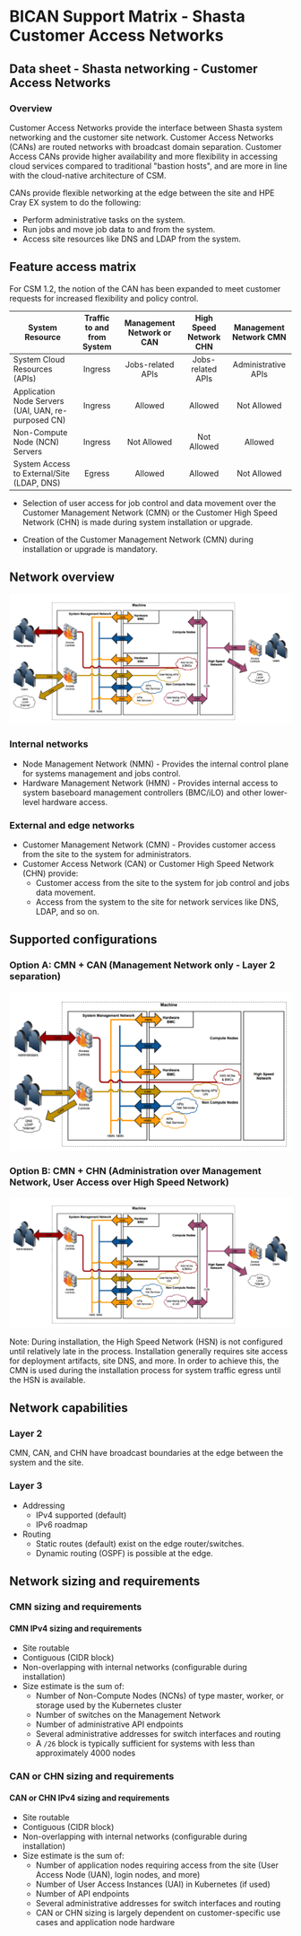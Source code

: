 # BICAN Support Matrix - Shasta Customer Access Networks

## Data sheet - Shasta networking - Customer Access Networks

### Overview

Customer Access Networks provide the interface between Shasta system networking and the customer site network. Customer Access Networks (CANs) are routed networks with broadcast domain separation. Customer Access
CANs provide higher availability and more flexibility in accessing cloud services compared to traditional "bastion hosts", and are more in line with the cloud-native architecture of CSM.

CANs provide flexible networking at the edge between the site and HPE Cray EX system to do the following:

* Perform administrative tasks on the system.
* Run jobs and move job data to and from the system.
* Access site resources like DNS and LDAP from the system.

## Feature access matrix

For CSM 1.2, the notion of the CAN has been expanded to meet customer requests for increased flexibility and policy control.

| System Resource | Traffic to and from System | Management Network or CAN | High Speed Network CHN | Management Network CMN       |
| --------------- | :------------------------: | :-----------------------: | :--------------------: |:-----------------------: |
| System Cloud Resources (APIs) | Ingress                    | Jobs-related APIs         | Jobs-related APIs      | Administrative APIs          |
| Application Node Servers (UAI, UAN, re-purposed CN) | Ingress                    | Allowed                   | Allowed                | Not Allowed                  |
| Non-Compute Node (NCN) Servers | Ingress                    | Not Allowed               | Not Allowed            | Allowed                      |
| System Access to External/Site (LDAP, DNS) | Egress                     | Allowed                   | Allowed                | Not Allowed                  |

* Selection of user access for job control and data movement over the Customer Management Network (CMN) or the Customer High Speed Network (CHN) is made during system installation or upgrade.

* Creation of the Customer Management Network (CMN) during installation or upgrade is mandatory.

## Network overview

![tds can overview](img/tds_can_overview.png)

### Internal networks

* Node Management Network (NMN) \- Provides the internal control plane for systems management and jobs control.
* Hardware Management Network (HMN) \- Provides internal access to system baseboard management controllers (BMC/iLO) and other lower-level hardware access.

### External and edge networks

* Customer Management Network (CMN) \- Provides customer access from the site to the system for administrators.
* Customer Access Network (CAN) or Customer High Speed Network (CHN) provide:
  * Customer access from the site to the system for job control and jobs data movement.
  * Access from the system to the site for network services like DNS, LDAP, and so on.

## Supported configurations

### Option A: CMN + CAN (Management Network only - Layer 2 separation)

![cmn plus can](img/cmn_plus_can.png)

### Option B: CMN + CHN (Administration over Management Network, User Access over High Speed Network)

![cmn plus chn](img/cmn_plus_chn.png)

Note: During installation, the High Speed Network (HSN) is not configured until relatively late in the process.
Installation generally requires site access for deployment artifacts, site DNS, and more.
In order to achieve this, the CMN is used during the installation process for system traffic egress until the HSN is available.

## Network capabilities

### Layer 2

CMN, CAN, and CHN have broadcast boundaries at the edge between the system and the site.

### Layer 3

* Addressing
  * IPv4 supported (default)
  * IPv6 roadmap
* Routing
  * Static routes (default) exist on the edge router/switches.
  * Dynamic routing (OSPF) is possible at the edge.

## Network sizing and requirements

### CMN sizing and requirements

#### CMN IPv4 sizing and requirements

* Site routable
* Contiguous (CIDR block)
* Non-overlapping with internal networks (configurable during installation)
* Size estimate is the sum of:
  * Number of Non-Compute Nodes (NCNs) of type master, worker, or storage used by the Kubernetes cluster
  * Number of switches on the Management Network
  * Number of administrative API endpoints
  * Several administrative addresses for switch interfaces and routing
  * A `/26` block is typically sufficient for systems with less than approximately 4000 nodes

### CAN or CHN sizing and requirements

#### CAN or CHN IPv4 sizing and requirements

* Site routable
* Contiguous (CIDR block)
* Non-overlapping with internal networks (configurable during installation)
* Size estimate is the sum of:
  * Number of application nodes requiring access from the site (User Access Node (UAN), login nodes, and more)
  * Number of User Access Instances (UAI) in Kubernetes (if used)
  * Number of API endpoints
  * Several administrative addresses for switch interfaces and routing
  * CAN or CHN sizing is largely dependent on customer-specific use cases and application node hardware
